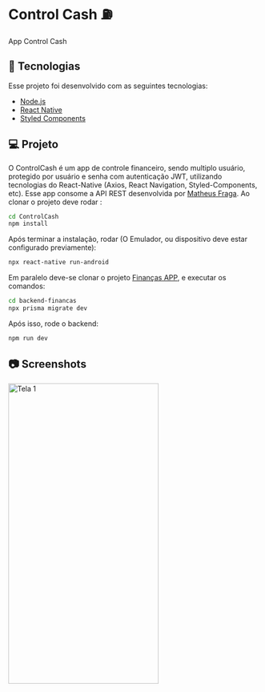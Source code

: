 # Control Cash ⛽

App Control Cash

## 🚀 Tecnologias

Esse projeto foi desenvolvido com as seguintes tecnologias:

- [Node.js](https://nodejs.org/en/)
- [React Native](https://facebook.github.io/react-native/)
- [Styled Components](https://www.styled-components.com/)

## 💻 Projeto

O ControlCash é um app de controle financeiro, sendo multiplo usuário, protegido por usuário e senha com autenticação JWT, utilizando tecnologias do React-Native (Axios, React Navigation, Styled-Components, etc).
Esse app consome a API REST desenvolvida por [Matheus Fraga](https://github.com/devfraga/backend-financas). 
Ao clonar o projeto deve rodar :
```sh
cd ControlCash
npm install
```
Após terminar a instalação, rodar (O Emulador, ou dispositivo deve estar configurado previamente):
```sh
npx react-native run-android
```
Em paralelo deve-se clonar o projeto [Finanças APP](https://github.com/devfraga/backend-financas), e executar os comandos:
```sh
cd backend-financas
npx prisma migrate dev
```
Após isso, rode o backend:
```sh
npm run dev
```

## 📷 Screenshots  
<div style="flex-direction: row;">
<img style="flex-direction: row;" alt="Tela 1" src="https://drive.google.com/uc?export=view&id=1gdfy7t6OcwqDR6cMeENFxT8WZaBl8RZj" width="300" height="600">
</div>
